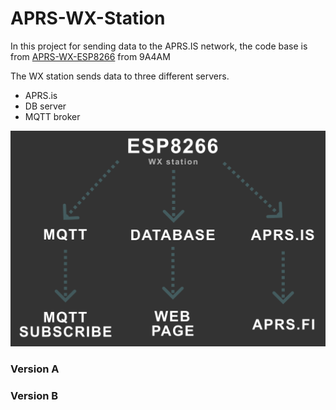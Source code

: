 # APRS-WX-Station

In this project for sending data to the APRS.IS network, the code base is from [APRS-WX-ESP8266](https://github.com/9A4AM/APRS-WX-ESP8266) from 9A4AM  

The WX station sends data to three different servers.
- APRS.is
- DB server
- MQTT broker

![diagram](https://github.com/ondrahladik/APRS-WX-Station/blob/main/Image/Diagram.png)

### Version A

### Version B